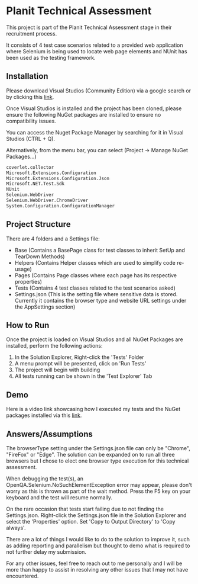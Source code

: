 # Planit Technical Assessment
This project is part of the Planit Technical Assessment stage in their recruitment process.

It consists of 4 test case scenarios related to a provided web application where Selenium is being used to locate web page elements and NUnit has been used as the testing framework.

## Installation

Please download Visual Studios (Community Edition) via a google search or by clicking this [link](https://visualstudio.microsoft.com/downloads/).

Once Visual Studios is installed and the project has been cloned, please ensure the following NuGet packages are installed to ensure no compatibility issues.

You can access the Nuget Package Manager by searching for it in Visual Studios (CTRL + Q).

Alternatively, from the menu bar, you can select (Project -> Manage NuGet Packages...)

```bash
coverlet.collector
Microsoft.Extensions.Configuration
Microsoft.Extensions.Configuration.Json
Microsoft.NET.Test.Sdk
NUnit
Selenium.WebDriver
Selenium.WebDriver.ChromeDriver
System.Configuration.ConfigurationManager
```

## Project Structure
There are 4 folders and a Settings file:
- Base (Contains a BasePage class for test classes to inherit SetUp and TearDown Methods)
- Helpers (Contains Helper classes which are used to simplify code re-usage)
- Pages (Contains Page classes where each page has its respective properties)
- Tests (Contains 4 test classes related to the test scenarios asked)
- Settings.json (This is the setting file where sensitive data is stored. Currently it contains the browser type and website URL settings under the AppSettings section)

## How to Run
Once the project is loaded on Visual Studios and all NuGet Packages are installed, perform the following actions:

1. In the Solution Explorer, Right-click the 'Tests' Folder
2. A menu prompt will be presented, click on 'Run Tests'
3. The project will begin with building
4. All tests running can be shown in the 'Test Explorer' Tab

## Demo
Here is a video link showcasing how I executed my tests and the NuGet packages installed via this [link](https://drive.google.com/file/d/1eDsRn1HOWdoapRy4JkO3xK14-Iv4efqE/view?usp=share_link).

## Answers/Assumptions
The browserType setting under the Settings.json file can only be "Chrome", "FireFox" or "Edge". The solution can be expanded on to run all three browsers but I chose to elect one browser type execution for this technical assessment.

When debugging the test(s), an OpenQA.Selenium.NoSuchElementException error may appear, please don't worry as this is thrown as part of the wait method. Press the F5 key on your keyboard and the test will resume normally.

On the rare occasion that tests start failing due to not finding the Settings.json. Right-click the Settings.json file in the Solution Explorer and select the 'Properties' option. Set 'Copy to Output Directory' to 'Copy always'.

There are a lot of things I would like to do to the solution to improve it, such as adding reporting and parallelism but thought to demo what is required to not further delay my submission.

For any other issues, feel free to reach out to me personally and I will be more than happy to assist in resolving any other issues that I may not have encountered.
